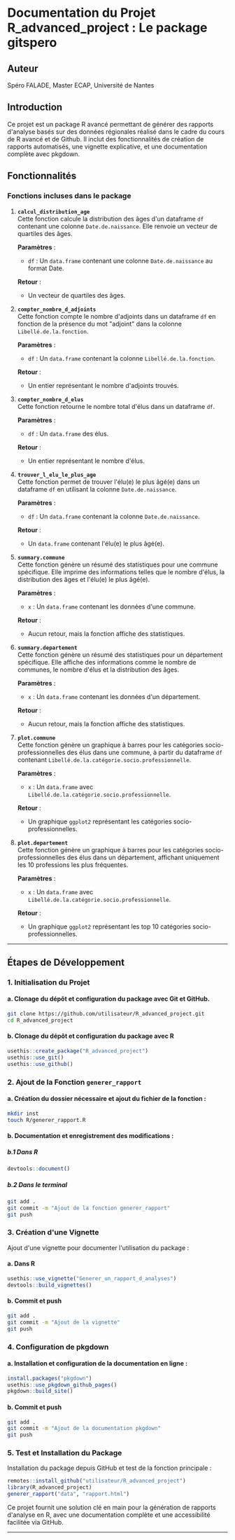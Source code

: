 
# Documentation du Projet R_advanced_project : Le package gitspero

## Auteur
Spéro FALADE, Master ECAP, Université de Nantes

## Introduction
Ce projet est un package R avancé permettant de générer des rapports d'analyse basés sur des données régionales réalisé dans le cadre du cours de R avancé et de Github. Il inclut des fonctionnalités de création de rapports automatisés, une vignette explicative, et une documentation complète avec pkgdown.

## Fonctionnalités

### Fonctions incluses dans le package

1. **`calcul_distribution_age`**  
   Cette fonction calcule la distribution des âges d'un dataframe `df` contenant une colonne `Date.de.naissance`. Elle renvoie un vecteur de quartiles des âges.

   **Paramètres** :
   - `df` : Un `data.frame` contenant une colonne `Date.de.naissance` au format Date.
   
   **Retour** :
   - Un vecteur de quartiles des âges.

2. **`compter_nombre_d_adjoints`**  
   Cette fonction compte le nombre d'adjoints dans un dataframe `df` en fonction de la présence du mot "adjoint" dans la colonne `Libellé.de.la.fonction`.

   **Paramètres** :
   - `df` : Un `data.frame` contenant la colonne `Libellé.de.la.fonction`.
   
   **Retour** :
   - Un entier représentant le nombre d'adjoints trouvés.

3. **`compter_nombre_d_elus`**  
   Cette fonction retourne le nombre total d'élus dans un dataframe `df`.

   **Paramètres** :
   - `df` : Un `data.frame` des élus.
   
   **Retour** :
   - Un entier représentant le nombre d'élus.

4. **`trouver_l_elu_le_plus_age`**  
   Cette fonction permet de trouver l'élu(e) le plus âgé(e) dans un dataframe `df` en utilisant la colonne `Date.de.naissance`.

   **Paramètres** :
   - `df` : Un `data.frame` contenant la colonne `Date.de.naissance`.
   
   **Retour** :
   - Un `data.frame` contenant l'élu(e) le plus âgé(e).

5. **`summary.commune`**  
   Cette fonction génère un résumé des statistiques pour une commune spécifique. Elle imprime des informations telles que le nombre d'élus, la distribution des âges et l'élu(e) le plus âgé(e).

   **Paramètres** :
   - `x` : Un `data.frame` contenant les données d'une commune.
   
   **Retour** :
   - Aucun retour, mais la fonction affiche des statistiques.

6. **`summary.departement`**  
   Cette fonction génère un résumé des statistiques pour un département spécifique. Elle affiche des informations comme le nombre de communes, le nombre d'élus et la distribution des âges.

   **Paramètres** :
   - `x` : Un `data.frame` contenant les données d'un département.
   
   **Retour** :
   - Aucun retour, mais la fonction affiche des statistiques.

7. **`plot.commune`**  
   Cette fonction génère un graphique à barres pour les catégories socio-professionnelles des élus dans une commune, à partir du dataframe `df` contenant `Libellé.de.la.catégorie.socio.professionnelle`.

   **Paramètres** :
   - `x` : Un `data.frame` avec `Libellé.de.la.catégorie.socio.professionnelle`.
   
   **Retour** :
   - Un graphique `ggplot2` représentant les catégories socio-professionnelles.

8. **`plot.departement`**  
   Cette fonction génère un graphique à barres pour les catégories socio-professionnelles des élus dans un département, affichant uniquement les 10 professions les plus fréquentes.

   **Paramètres** :
   - `x` : Un `data.frame` avec `Libellé.de.la.catégorie.socio.professionnelle`.
   
   **Retour** :
   - Un graphique `ggplot2` représentant les top 10 catégories socio-professionnelles.

---

## Étapes de Développement

### 1. Initialisation du Projet

#### a. Clonage du dépôt et configuration du package avec Git et GitHub.
```bash
git clone https://github.com/utilisateur/R_advanced_project.git
cd R_advanced_project
```

#### b. Clonage du dépôt et configuration du package avec R
```R
usethis::create_package("R_advanced_project")
usethis::use_git()
usethis::use_github()
```

### 2. Ajout de la Fonction `generer_rapport`

#### a. Création du dossier nécessaire et ajout du fichier de la fonction :
```bash
mkdir inst
touch R/generer_rapport.R
```

#### b. Documentation et enregistrement des modifications :
##### b.1 Dans R
```R
devtools::document()
```

##### b.2 Dans le terminal 
```bash
git add .
git commit -m "Ajout de la fonction generer_rapport"
git push
```

### 3. Création d'une Vignette
Ajout d'une vignette pour documenter l'utilisation du package :

#### a. Dans R
```R
usethis::use_vignette("Generer_un_rapport_d_analyses")
devtools::build_vignettes()
```

#### b. Commit et push
```bash
git add .
git commit -m "Ajout de la vignette"
git push
```

### 4. Configuration de pkgdown

#### a. Installation et configuration de la documentation en ligne :
```R
install.packages("pkgdown")
usethis::use_pkgdown_github_pages()
pkgdown::build_site()
```

#### b. Commit et push
```bash
git add .
git commit -m "Ajout de la documentation pkgdown"
git push
```

### 5. Test et Installation du Package
Installation du package depuis GitHub et test de la fonction principale :
```R
remotes::install_github("utilisateur/R_advanced_project")
library(R_advanced_project)
generer_rapport("data", "rapport.html")
```

Ce projet fournit une solution clé en main pour la génération de rapports d'analyse en R, avec une documentation complète et une accessibilité facilitée via GitHub.

---

